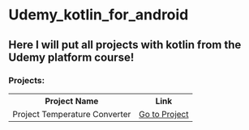 # Udemy_kotlin_for_android
## Here I will put all projects with kotlin from the Udemy platform course!

### Projects:
<table>
  <tr>
    <th>Project Name</th>
    <th>Link</th>
  </tr>
  <tr>
    <td>Project Temperature Converter</td>
    <td><a href="https://github.com/hikarocarvalho/Udemy_kotlin_for_android/tree/main/HKTempConverter">Go to Project</a></td>
  </tr>
</table>
